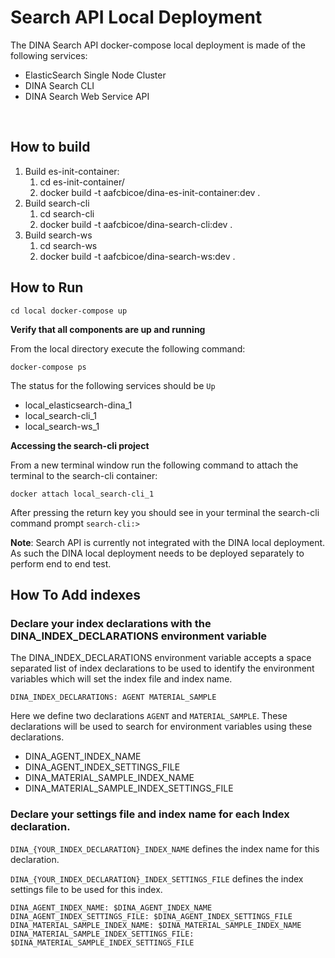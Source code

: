 # Search API Local Deployment

The DINA Search API docker-compose local deployment is made of the following services:

- ElasticSearch Single Node Cluster
- DINA Search CLI
- DINA Search Web Service API

<br/>

## How to build

1. Build es-init-container:
   1. cd es-init-container/
   2. docker build -t aafcbicoe/dina-es-init-container:dev .
2. Build search-cli
   1. cd search-cli
   2. docker build -t aafcbicoe/dina-search-cli:dev .
3. Build search-ws
   1. cd search-ws
   2. docker build -t aafcbicoe/dina-search-ws:dev .


## How to Run

`cd local
 docker-compose up`

**Verify that all components are up and running**

From the local directory execute the following command:

`docker-compose ps`

The status for the following services should be `Up`
- local_elasticsearch-dina_1
- local_search-cli_1
- local_search-ws_1


**Accessing the search-cli project**

From a new terminal window run the following command to attach the terminal to the search-cli container:

`docker attach local_search-cli_1`

After pressing the return key you should see in your terminal the search-cli command prompt `search-cli:>`

**Note**: Search API is currently not integrated with the DINA local deployment. As such the DINA local deployment needs to be deployed separately to perform end to end test.

## How To Add indexes

### Declare your index declarations with the DINA_INDEX_DECLARATIONS environment variable

The DINA_INDEX_DECLARATIONS environment variable accepts a space separated list of index declarations to be used to identify the environment variables which will set the index file and index name.

```
DINA_INDEX_DECLARATIONS: AGENT MATERIAL_SAMPLE
```

Here we define two declarations `AGENT` and `MATERIAL_SAMPLE`. These declarations will be used to search for environment variables using these declarations.

- DINA_AGENT_INDEX_NAME
- DINA_AGENT_INDEX_SETTINGS_FILE
- DINA_MATERIAL_SAMPLE_INDEX_NAME
- DINA_MATERIAL_SAMPLE_INDEX_SETTINGS_FILE

### Declare your settings file and index name for each Index declaration.


`DINA_{YOUR_INDEX_DECLARATION}_INDEX_NAME` defines the index name for this declaration.

`DINA_{YOUR_INDEX_DECLARATION}_INDEX_SETTINGS_FILE` defines the index settings file to be used for this index.

```
DINA_AGENT_INDEX_NAME: $DINA_AGENT_INDEX_NAME
DINA_AGENT_INDEX_SETTINGS_FILE: $DINA_AGENT_INDEX_SETTINGS_FILE
DINA_MATERIAL_SAMPLE_INDEX_NAME: $DINA_MATERIAL_SAMPLE_INDEX_NAME
DINA_MATERIAL_SAMPLE_INDEX_SETTINGS_FILE: $DINA_MATERIAL_SAMPLE_INDEX_SETTINGS_FILE
```